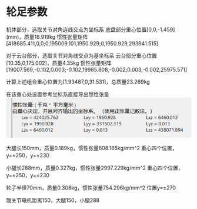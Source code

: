 # 轮足参数

机体部分，选取关节对角连线交点为坐标系
底盘部分重心位置[0,0,-1.459] (mm)，质量18.919kg
惯性张量矩阵[418685.411,0,0;0,195009.101,1950.929;0,1950.929,293941.515]

对于云台部分，选取关节对角线交点为基坐标系
云台部分重心位置[10.35,0,175.002]，质量4.35kg
惯性张量矩阵
[19007.569,-0.102,0.003;-0.102,19985.808,-0.002;0.003,-0.002,25975.571]

计算上述组合重心位置为[1.93487,0,31.531]，总质量23.269kg

在该重心处设置参考坐标系直接导出惯性张量
![image-20240926165424308](README.assets/image-20240926165424308.png)

大腿长150mm，质量0.189kg，惯性张量608.165kg/mm^2
重心四个位置，y=±250，y=±230

小腿长288mm，质量0.327kg，惯性张量2997.229kg/mm^2
重心四个位置，y=±250，y=±230

轮子半径70mm，质量0.308kg，惯性张量754.296kg/mm^2
位置y=±270

髋关节电机距离150，大腿150，小腿288
